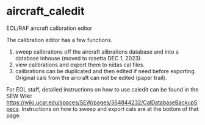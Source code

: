 # aircraft_caledit
EOL/RAF aircraft calibration editor

The calibration editor has a few functions.  
 1) sweep calibrations off the aircraft alibrations database and into a database inhouse (moved to rosetta DEC 1, 2023).
 2) view calibrations and export them to nidas cal files.
 3) calibrations can be duplicated and then edited if need before exporting.  Original cals from the aircraft can not be edited (paper trail).

For EOL staff, detailed instructions on how to use caledit can be found in the SEW Wiki: https://wiki.ucar.edu/spaces/SEW/pages/364844232/CalDatabaseBackupSpecs. Instructions on how to sweep and export cals are at the bottom of that page.
